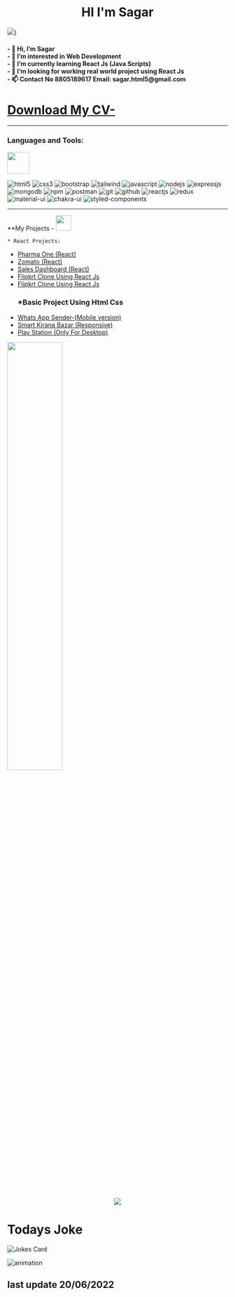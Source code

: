 <h1 align="center">HI I'm Sagar  </h1>    


<!--   <img src="https://raw.githubusercontent.com/MartinHeinz/MartinHeinz/master/wave.gif" width="10px">  -->

<img src="https://user-images.githubusercontent.com/87903581/151706267-33d2ddcf-9ead-4aa0-844d-b7b3ae49eaad.gif">)

  
  <h4>
-   👋 Hi, I’m Sagar <br>
- 👀 I’m interested in Web Development<br>
- 🌱 I’m currently learning React Js (Java Scripts)<br>
- 💞️ I’m looking for working real world project using React Js <br>
- 📫 Contact No 8805189617 Email: sagar.html5@gmail.com <h4>


<h1><a href="https://github.com/MrSagarRB/MrSagarRB/files/7970078/Sagar.Ravindra.Borude.CV.Updated.pdf"> Download My CV- </a></h1>




<hr>

### Languages and Tools:
<img src="https://media2.giphy.com/media/dqOQq1ToYzf8fWODSb/giphy.gif" width="50" />

<p>
<img src="https://img.shields.io/badge/HTML5-E34F26?style=for-the-badge&logo=html5&logoColor=white" alt="html5"/>
<img src="https://img.shields.io/badge/CSS3-1572B6?style=for-the-badge&logo=css3&logoColor=white" alt="css3"/>
<img src="https://img.shields.io/badge/Bootstrap-563D7C?style=for-the-badge&logo=bootstrap&logoColor=white" alt="bootstrap"/>
<img src="https://img.shields.io/badge/Tailwind_CSS-38B2AC?style=for-the-badge&logo=tailwind-css&logoColor=white" alt="tailwind"/>
<img src="https://img.shields.io/badge/JavaScript-323330?style=for-the-badge&logo=javascript&logoColor=F7DF1E" alt="javascript"/>
<img src="https://img.shields.io/badge/Node.js-339933?style=for-the-badge&logo=nodedotjs&logoColor=white" alt="nodejs" />
<img src="https://img.shields.io/badge/Express.js-000000?style=for-the-badge&logo=express&logoColor=white" alt="expressjs"/>
<img src="https://img.shields.io/badge/MongoDB-4EA94B?style=for-the-badge&logo=mongodb&logoColor=white" alt="mongodb"/>
<img src="https://img.shields.io/badge/npm-CB3837?style=for-the-badge&logo=npm&logoColor=white" alt="npm"/>
<img src="https://img.shields.io/badge/Postman-FF6C37?style=for-the-badge&logo=Postman&logoColor=white" alt="postman"/>
  <img src="https://img.shields.io/badge/Git-f44d27?style=for-the-badge&logo=git&logoColor=white" alt="git"/>
<img src="https://img.shields.io/badge/GitHub-100000?style=for-the-badge&logo=github&logoColor=white" alt="github"/>
<img src="https://img.shields.io/badge/React-20232A?style=for-the-badge&logo=react&logoColor=61DAFB" alt="reactjs" />
<img src="https://img.shields.io/badge/Redux-593D88?style=for-the-badge&logo=redux&logoColor=white" alt="redux" />
<img src="https://img.shields.io/badge/Material%20UI-007FFF?style=for-the-badge&logo=mui&logoColor=white" alt="material-ui"/>
<img src="https://img.shields.io/badge/Chakra%20UI-3bc7bd?style=for-the-badge&logo=chakraui&logoColor=white" alt="chakra-ui"/>
<img src="https://img.shields.io/badge/styled--components-DB7093?style=for-the-badge&logo=styled-components&logoColor=white" alt="styled-components"/>
</p>



<hr>





**My Projects - 
<img src="https://camo.githubusercontent.com/beb64ff21c883e318e4f5db5231c2ba4175705bea1c9249e82a41ab375db4f75/68747470733a2f2f6d65646961322e67697068792e636f6d2f6d656469612f51737347456d706b79454f684243623765312f67697068792e6769663f6369643d656366303565343761306e336769316266716e74716d6f62386739616964316f796a327772336473336d67373030626c267269643d67697068792e676966" width="35"/>

  
    * React Projects: 
    
<ul>
<li><a href="https://pharma-one.vercel.app/">  Pharma One (React)</a>  </li>
 <li> <a href="https://zomato-by-sagar.vercel.app/"> Zomato (React) </a> </li>

  <li><a href="https://sales-dashboard-rho.vercel.app"> Sales Dashboard (React) </li>
 <li> <a href="https://react-flipkart-clone.vercel.app/">  Flipkrt Clone Using React Js </a>  </li>
   <li> <a href="http://react-crypto-dashboard-sigma.vercel.app/">  Flipkrt Clone Using React Js </a>  </li>







<h3> *Basic Project Using Html Css </h3>

<li>
 <a href="https://mrsagarrb.github.io/whatsapp-Sender/">  Whats App Sender-(Mobile version)</a>
</li>
<li>
 <a href="https://mrsagarrb.github.io/Smart-kirana-Bazar/">  Smart Kirana Bazar (Responsive)</a>
</li>
<li>
 <a href="https://mrsagarrb.github.io/Play-Station/">  Play Station (Only For Desktop)</a>
</li>

</ul>
  
 












  
  
  




  
  
  
  


<img  src="https://github-readme-stats.vercel.app/api?username=MrSagarRB&show_icons=true&theme=react" width="50%" align="centre" >





<div  align="center">
<a >
    <img src="https://komarev.com/ghpvc/?username=MrSagarRB">
</a>
</div>




<!---
MrSagarRB/MrSagarRB is a ✨ special ✨ repository because its `README.md` (this file) appears on your GitHub profile.
You can click the Preview link to take a look at your changes.

--->

  <h1> Todays Joke </h1>
  
  
 <img src="https://readme-jokes.vercel.app/api" alt="Jokes Card" />
  
















  ![animation](https://user-images.githubusercontent.com/87903581/150827873-e86751dd-f21b-484a-8965-579ed9d9b29e.gif)
  
 
  <h2>
  last update 20/06/2022
</h2>
  
  
